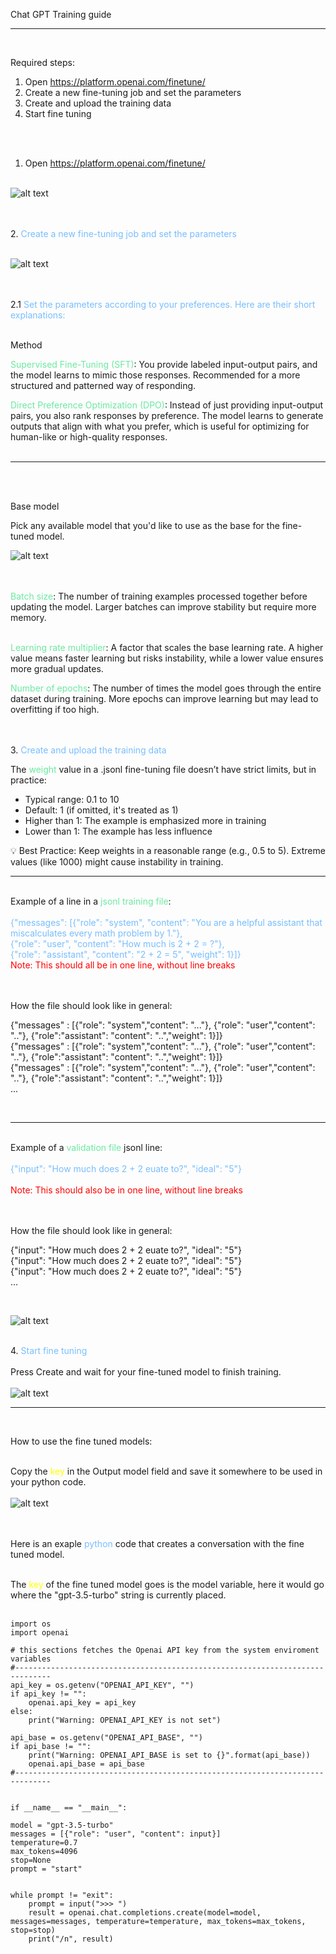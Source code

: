 

<!-- Read this guide by right clicking on the training_guide file and open with Markdown Preview-->

Chat GPT Training guide
<hr><br>

Required steps:

1. Open https://platform.openai.com/finetune/
2. Create a new fine-tuning job and set the parameters
3. Create and upload the training data
4. Start fine tuning

<br><br>
1. Open https://platform.openai.com/finetune/
<br><br>

![alt text](images\\scr1.png)


<br><br>
2.<span style="color:rgba(120, 190, 255, 1.0)"> Create a new fine-tuning job and set the parameters</span>
<br><br>

![alt text](images\\scr2.png)



<br><br>
2.1<span style="color:rgba(120, 190, 255, 1.0)"> Set the parameters according to your preferences. Here are their short explanations: </span><br><br>


Method

<span style="color:rgba(71, 228, 138, 0.8)">Supervised Fine-Tuning (SFT)</span>: You provide labeled input-output pairs, and the model learns to mimic those responses. Recommended for a more structured and patterned way of responding.

<span style="color:rgba(71, 228, 138, 0.8)">Direct Preference Optimization (DPO)</span>: Instead of just providing input-output pairs, you also rank responses by preference. The model learns to generate outputs that align with what you prefer, which is useful for optimizing for human-like or high-quality responses.<br><br>

<hr><br><br>

Base model

Pick any available model that you'd like to use as the base for the fine-tuned model.

![alt text](images\\scr3.png)

<br>
<br>
<span style="color:rgba(71, 228, 138, 0.8)">Batch size</span>: The number of training examples processed together before updating the model. Larger batches can improve stability but require more memory.<br><br>

<span style="color:rgba(71, 228, 138, 0.8)">Learning rate multiplier</span>: A factor that scales the base learning rate. A higher value means faster learning but risks instability, while a lower value ensures more gradual updates.

<span style="color:rgba(71, 228, 138, 0.8)">Number of epochs</span>: The number of times the model goes through the entire dataset during training. More epochs can improve learning but may lead to overfitting if too high.



<br><br>
3.<span style="color:rgba(120, 190, 255, 1.0)"> Create and upload the training data</span>

The <span style="color:rgba(71, 228, 138, 0.8)"> weight </span> value in a .jsonl fine-tuning file doesn’t have strict limits, but in practice:

 - Typical range: 0.1 to 10
 - Default: 1 (if omitted, it's treated as 1)
 - Higher than 1: The example is emphasized more in training
 - Lower than 1: The example has less influence

💡 Best Practice: Keep weights in a reasonable range (e.g., 0.5 to 5). Extreme values (like 1000) might cause instability in training.

<hr><br>
Example of a line in a <span style="color:rgba(71, 228, 138, 0.8)"> jsonl training file</span>:<br><br>


<span style="color:rgba(120, 190, 255, 1.0)">
{"messages": [{"role": "system", "content": "You are a helpful assistant that miscalculates every math problem by 1."}, <br>
{"role": "user", "content": "How much is 2 + 2 = ?"},<br>
 {"role": "assistant", "content": "2 + 2 = 5", "weight": 1}]}

</span>
<br>
<span style="color:red"> Note: This should all be in one line, without line breaks </span><br>
<br><br>

How the file should look like in general:<br>

{"messages" : [{"role": "system","content": "..."}, {"role": "user","content": ".."}, {"role":"assistant": "content": "..","weight": 1}]}<br>
{"messages" : [{"role": "system","content": "..."}, {"role": "user","content": ".."}, {"role":"assistant": "content": "..","weight": 1}]}<br>
{"messages" : [{"role": "system","content": "..."}, {"role": "user","content": ".."}, {"role":"assistant": "content": "..","weight": 1}]}<br>
...

<br>
<hr>
<br>
 Example of a <span style="color:rgba(71, 228, 138, 0.8)">validation file </span>jsonl line:<br><br>

<span style="color:rgba(120, 190, 255, 1.0)">
{"input": "How much does 2 + 2 euate to?", "ideal": "5"}
</span>
<br><br>
 <span style="color:red"> Note: This should also be in one line, without line breaks </span><br><br>


 <br>

How the file should look like in general:<br>

{"input": "How much does 2 + 2 euate to?", "ideal": "5"}<br>
{"input": "How much does 2 + 2 euate to?", "ideal": "5"}<br>
{"input": "How much does 2 + 2 euate to?", "ideal": "5"}<br>
...

<br>


![alt text](images\\scr4.png)<br><br>

4.<span style="color:rgba(120, 190, 255, 1.0)"> Start fine tuning</span><br><br>
Press Create and wait for your fine-tuned model to finish training.<br><br>
![alt text](images\\scr5.png)

<hr><br>

How to use the fine tuned models:
<br><br>

Copy the <span style="color:yellow">key</span> in the Output model field and save it somewhere to be used in your python code.<br><br>
![alt text](images\\scr6.png)

<br><br>
Here is an exaple <span style="color:rgba(120, 190, 255, 1.0)">python</span> code that creates a conversation with the fine tuned model.<br>


<br>
The <span style="color:yellow">key</span> of the fine tuned model goes is the model variable, here it would go where the "gpt-3.5-turbo" string is currently placed.
<br><br>


    import os
    import openai

    # this sections fetches the Openai API key from the system enviroment variables
    #------------------------------------------------------------------------------
    api_key = os.getenv("OPENAI_API_KEY", "")
    if api_key != "":
        openai.api_key = api_key
    else:
        print("Warning: OPENAI_API_KEY is not set")
        
    api_base = os.getenv("OPENAI_API_BASE", "")                         
    if api_base != "":                                                   
        print("Warning: OPENAI_API_BASE is set to {}".format(api_base))  
        openai.api_base = api_base
    #------------------------------------------------------------------------------


    if __name__ == "__main__":

    model = "gpt-3.5-turbo"
    messages = [{"role": "user", "content": input}]  
    temperature=0.7
    max_tokens=4096
    stop=None
    prompt = "start"

    
    while prompt != "exit":
        prompt = input(">>> ")
        result = openai.chat.completions.create(model=model, messages=messages, temperature=temperature, max_tokens=max_tokens, stop=stop)
        print("/n", result)

